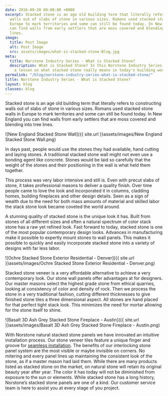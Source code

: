 ```yaml
---
date: 2016-09-28 00:00:00 +0000
excerpt: Stacked stone is an age old building term that literally refers to constructing
  walls out of slabs of stone in various sizes. Romans used stacked stone walls in
  Europe to mark territories and some can still be found today. In New England you
  can find walls from early settlers that are moss covered and blending into tree
  lines.
image:
  title: Post Image
  alt: Post Image
  src: assets/images/what-is-stacked-stone-Blog.jpg
meta:
  title: Norstone Industry Series - What is Stacked Stone?
  description: What is Stacked Stone? In this Norstone Industry Series, join us for
    a lesson on what stacked stone really means in today's building world.
permalink: "/blog/norstone-industry-series-what-is-stacked-stone/"
title: Norstone Industry Series - What is Stacked Stone?
layout: blog
classes: blog
---
```



Stacked stone is an age old building term that literally refers to constructing walls out of slabs of stone in various sizes. Romans used stacked stone walls in Europe to mark territories and some can still be found today. In New England you can find walls from early settlers that are moss covered and blending into tree lines.

![New England Stacked Stone Wall]({{ site.url }}assets/images/New England Stacked Stone Wall.png)

In days past, people would use the stones they had available, hand cutting and laying stones. A traditional stacked stone wall might not even use a bonding agent like concrete. Stones would be laid so carefully that the weight of the stones and their positioning in the wall is what held them together.

This process was very labor intensive and still is. Even with precut slabs of stone, it takes professional masons to deliver a quality finish. Over time people came to love the look and incorporated it in columns, cladding homes, building fireplaces and other design details. Seen as a sign of wealth due to the need for both mass amounts of material and skilled labor the stack stone look became coveted the world around.

A stunning quality of stacked stone is the unique look it has. Built from stones of all different sizes and often a natural spectrum of color stack stone has a raw yet refined look. Fast forward to today, stacked stone is one of the most popular contemporary design looks. Advances in manufacturing make it possible to expertly mount stones to wall panels. This makes it possible to quickly and easily incorporate stacked stone into a variety of designs with far less labor.

![Ochre Stacked Stone Exterior Residential - Denver]({{ site.url }}assets/images/Ochre Stacked Stone Exterior Residential - Denver.png)

Stacked stone veneer is a very affordable alternative to achieve a very contemporary look. Our stone wall panels offer advantages at for designers. Our master masons select the highest grade stone from ethical quarries, looking at consistency of color and density of rock. Then we process the stone in a very traditional fashion, cutting different thicknesses to give finished stone tiles a three dimensional aspect. All stones are hand placed for that perfect tight stack look. This minimizes the need for mortar allowing for the stone itself to shine.

![Basalt 3D Ash Grey Stacked Stone Fireplace - Austin]({{ site.url }}assets/images/Basalt 3D Ash Grey Stacked Stone Fireplace - Austin.png)

With Norstone natural stacked stone panels we have innovated an intuitive installation process. Our stone veneer tiles feature a unique finger and groove for [seamless installation](https://www.norstoneusa.com/how-to-install-stacked-stone/). The benefits of our interlocking stone panel system are the most visible or maybe invisible on corners. No mitering and every panel lines up maintaining the consistent look of the stone, as if a master mason had laid them. While there are many products listed as stacked stone on the market, on natural stone will retain its original beauty year after year. The color it has today will not be diminished from exposure to the sun or elements. While stacked stone has a long history, Norstone’s stacked stone panels are one of a kind. Our customer service team is here to assist you at every stage of you project.